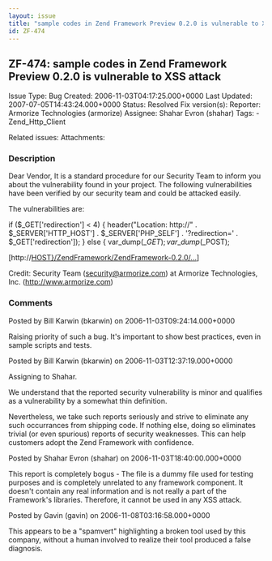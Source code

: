 ```yaml
---
layout: issue
title: "sample codes in Zend Framework Preview 0.2.0 is vulnerable to XSS attack"
id: ZF-474
---
```


ZF-474: sample codes in Zend Framework Preview 0.2.0 is vulnerable to XSS attack
--------------------------------------------------------------------------------

 Issue Type: Bug Created: 2006-11-03T04:17:25.000+0000 Last Updated: 2007-07-05T14:43:24.000+0000 Status: Resolved Fix version(s): 
 Reporter:  Armorize Technologies (armorize)  Assignee:  Shahar Evron (shahar)  Tags: - Zend\_Http\_Client
 
 Related issues: 
 Attachments: 
### Description

Dear Vendor, It is a standard procedure for our Security Team to inform you about the vulnerability found in your project. The following vulnerabilities have been verified by our security team and could be attacked easily.

The vulnerabilities are:

if ($\_GET['redirection'] < 4) { header("Location: http://" . $\_SERVER['HTTP\_HOST'] . $\_SERVER['PHP\_SELF'] . '?redirection=' . $\_GET['redirection']); } else { var\_dump($\_GET); var\_dump($\_POST);

[http://[HOST}/ZendFramework/ZendFramework-0.2.0/…](/ZendFramework/ZendFramework-0.2.0/incubator/tests/Zend/Http/_files/testRedirections.php/?redirection=3&%5BANY%5D=%5BXSS)]

Credit: Security Team (security@armorize.com) at Armorize Technologies, Inc. (<http://www.armorize.com>)

 

 

### Comments

Posted by Bill Karwin (bkarwin) on 2006-11-03T09:24:14.000+0000

Raising priority of such a bug. It's important to show best practices, even in sample scripts and tests.

 

 

Posted by Bill Karwin (bkarwin) on 2006-11-03T12:37:19.000+0000

Assigning to Shahar.

We understand that the reported security vulnerability is minor and qualifies as a vulnerability by a somewhat thin definition.

Nevertheless, we take such reports seriously and strive to eliminate any such occurrances from shipping code. If nothing else, doing so eliminates trivial (or even spurious) reports of security weaknesses. This can help customers adopt the Zend Framework with confidence.

 

 

Posted by Shahar Evron (shahar) on 2006-11-03T18:40:00.000+0000

This report is completely bogus - The file is a dummy file used for testing purposes and is completely unrelated to any framework component. It doesn't contain any real information and is not really a part of the Framework's libraries. Therefore, it cannot be used in any XSS attack.

 

 

Posted by Gavin (gavin) on 2006-11-08T03:16:58.000+0000

This appears to be a "spamvert" highlighting a broken tool used by this company, without a human involved to realize their tool produced a false diagnosis.

 

 